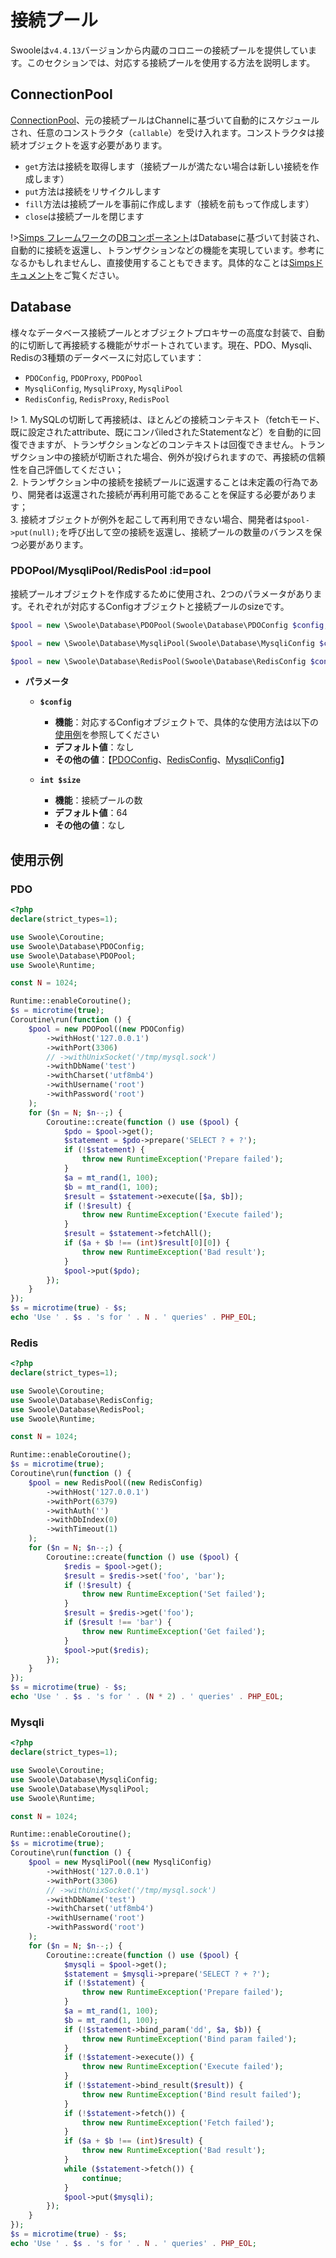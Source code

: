 # 接続プール

Swooleは`v4.4.13`バージョンから内蔵のコロニーの接続プールを提供しています。このセクションでは、対応する接続プールを使用する方法を説明します。


## ConnectionPool

[ConnectionPool](https://github.com/swoole/library/blob/master/src/core/ConnectionPool.php)、元の接続プールはChannelに基づいて自動的にスケジュールされ、任意のコンストラクタ（`callable`）を受け入れます。コンストラクタは接続オブジェクトを返す必要があります。

* `get`方法は接続を取得します（接続プールが満たない場合は新しい接続を作成します）
* `put`方法は接続をリサイクルします
* `fill`方法は接続プールを事前に作成します（接続を前もって作成します）
* `close`は接続プールを閉じます

!>[Simps フレームワーク](https://simps.io)の[DBコンポーネント](https://github.com/simple-swoole/db)はDatabaseに基づいて封装され、自動的に接続を返還し、トランザクションなどの機能を実現しています。参考になるかもしれませんし、直接使用することもできます。具体的なことは[Simpsドキュメント](https://simps.io/#/zh-cn/database/mysql)をご覧ください。


## Database

様々なデータベース接続プールとオブジェクトプロキサーの高度な封装で、自動的に切断して再接続する機能がサポートされています。現在、PDO、Mysqli、Redisの3種類のデータベースに対応しています：

* `PDOConfig`, `PDOProxy`, `PDOPool`
* `MysqliConfig`, `MysqliProxy`, `MysqliPool`
* `RedisConfig`, `RedisProxy`, `RedisPool`

!> 1. MySQLの切断して再接続は、ほとんどの接続コンテキスト（fetchモード、既に設定されたattribute、既にコンパiledされたStatementなど）を自動的に回復できますが、トランザクションなどのコンテキストは回復できません。トランザクション中の接続が切断された場合、例外が投げられますので、再接続の信頼性を自己評価してください；  
2. トランザクション中の接続を接続プールに返還することは未定義の行為であり、開発者は返還された接続が再利用可能であることを保証する必要があります；  
3. 接続オブジェクトが例外を起こして再利用できない場合、開発者は`$pool->put(null);`を呼び出して空の接続を返還し、接続プールの数量のバランスを保つ必要があります。


### PDOPool/MysqliPool/RedisPool :id=pool

接続プールオブジェクトを作成するために使用され、2つのパラメータがあります。それぞれが対応するConfigオブジェクトと接続プールのsizeです。

```php
$pool = new \Swoole\Database\PDOPool(Swoole\Database\PDOConfig $config, int $size);

$pool = new \Swoole\Database\MysqliPool(Swoole\Database\MysqliConfig $config, int $size);

$pool = new \Swoole\Database\RedisPool(Swoole\Database\RedisConfig $config, int $size);
```

  * **パラメータ** 

    * **`$config`**
      * **機能**：対応するConfigオブジェクトで、具体的な使用方法は以下の[使用例](/coroutine/conn_pool?id=使用例)を参照してください
      * **デフォルト値**：なし
      * **その他の値**：【[PDOConfig](https://github.com/swoole/library/blob/master/src/core/Database/PDOConfig.php)、[RedisConfig](https://github.com/swoole/library/blob/master/src/core/Database/RedisConfig.php)、[MysqliConfig](https://github.com/swoole/library/blob/master/src/core/Database/MysqliConfig.php)】
      
    * **`int $size`**
      * **機能**：接続プールの数
      * **デフォルト値**：64
      * **その他の値**：なし


## 使用示例


### PDO

```php
<?php
declare(strict_types=1);

use Swoole\Coroutine;
use Swoole\Database\PDOConfig;
use Swoole\Database\PDOPool;
use Swoole\Runtime;

const N = 1024;

Runtime::enableCoroutine();
$s = microtime(true);
Coroutine\run(function () {
    $pool = new PDOPool((new PDOConfig)
        ->withHost('127.0.0.1')
        ->withPort(3306)
        // ->withUnixSocket('/tmp/mysql.sock')
        ->withDbName('test')
        ->withCharset('utf8mb4')
        ->withUsername('root')
        ->withPassword('root')
    );
    for ($n = N; $n--;) {
        Coroutine::create(function () use ($pool) {
            $pdo = $pool->get();
            $statement = $pdo->prepare('SELECT ? + ?');
            if (!$statement) {
                throw new RuntimeException('Prepare failed');
            }
            $a = mt_rand(1, 100);
            $b = mt_rand(1, 100);
            $result = $statement->execute([$a, $b]);
            if (!$result) {
                throw new RuntimeException('Execute failed');
            }
            $result = $statement->fetchAll();
            if ($a + $b !== (int)$result[0][0]) {
                throw new RuntimeException('Bad result');
            }
            $pool->put($pdo);
        });
    }
});
$s = microtime(true) - $s;
echo 'Use ' . $s . 's for ' . N . ' queries' . PHP_EOL;
```


### Redis

```php
<?php
declare(strict_types=1);

use Swoole\Coroutine;
use Swoole\Database\RedisConfig;
use Swoole\Database\RedisPool;
use Swoole\Runtime;

const N = 1024;

Runtime::enableCoroutine();
$s = microtime(true);
Coroutine\run(function () {
    $pool = new RedisPool((new RedisConfig)
        ->withHost('127.0.0.1')
        ->withPort(6379)
        ->withAuth('')
        ->withDbIndex(0)
        ->withTimeout(1)
    );
    for ($n = N; $n--;) {
        Coroutine::create(function () use ($pool) {
            $redis = $pool->get();
            $result = $redis->set('foo', 'bar');
            if (!$result) {
                throw new RuntimeException('Set failed');
            }
            $result = $redis->get('foo');
            if ($result !== 'bar') {
                throw new RuntimeException('Get failed');
            }
            $pool->put($redis);
        });
    }
});
$s = microtime(true) - $s;
echo 'Use ' . $s . 's for ' . (N * 2) . ' queries' . PHP_EOL;
```

### Mysqli

```php
<?php
declare(strict_types=1);

use Swoole\Coroutine;
use Swoole\Database\MysqliConfig;
use Swoole\Database\MysqliPool;
use Swoole\Runtime;

const N = 1024;

Runtime::enableCoroutine();
$s = microtime(true);
Coroutine\run(function () {
    $pool = new MysqliPool((new MysqliConfig)
        ->withHost('127.0.0.1')
        ->withPort(3306)
        // ->withUnixSocket('/tmp/mysql.sock')
        ->withDbName('test')
        ->withCharset('utf8mb4')
        ->withUsername('root')
        ->withPassword('root')
    );
    for ($n = N; $n--;) {
        Coroutine::create(function () use ($pool) {
            $mysqli = $pool->get();
            $statement = $mysqli->prepare('SELECT ? + ?');
            if (!$statement) {
                throw new RuntimeException('Prepare failed');
            }
            $a = mt_rand(1, 100);
            $b = mt_rand(1, 100);
            if (!$statement->bind_param('dd', $a, $b)) {
                throw new RuntimeException('Bind param failed');
            }
            if (!$statement->execute()) {
                throw new RuntimeException('Execute failed');
            }
            if (!$statement->bind_result($result)) {
                throw new RuntimeException('Bind result failed');
            }
            if (!$statement->fetch()) {
                throw new RuntimeException('Fetch failed');
            }
            if ($a + $b !== (int)$result) {
                throw new RuntimeException('Bad result');
            }
            while ($statement->fetch()) {
                continue;
            }
            $pool->put($mysqli);
        });
    }
});
$s = microtime(true) - $s;
echo 'Use ' . $s . 's for ' . N . ' queries' . PHP_EOL;
```
